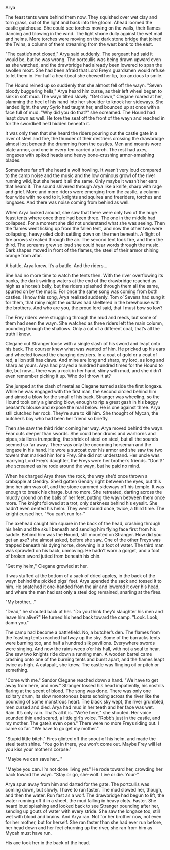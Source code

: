 
Arya


The feast tents were behind them now. They squished over wet clay and torn grass, out of the light and back into the gloom. Ahead loomed the castle gatehouse. She could see torches moving on the walls, their flames dancing and blowing in the wind. The light shone dully against the wet mail and helms. More torches were moving on the dark stone bridge that joined the Twins, a column of them streaming from the west bank to the east.

"The castle’s not closed," Arya said suddenly. The sergeant had said it would be, but he was wrong. The portcullis was being drawn upward even as she watched, and the drawbridge had already been lowered to span the swollen moat. She had been afraid that Lord Frey’s guardsmen would refuse to let them in. For half a heartbeat she chewed her lip, too anxious to smile.

The Hound reined up so suddenly that she almost fell off the wayn. "Seven bloody buggering hells," Arya heard him curse, as their left wheel began to sink in soft mud. The wayn tilted slowly. "Get down," Clegane roared at her, slamming the heel of his hand into her shoulder to knock her sideways. She landed light, the way Syrio had taught her, and bounced up at once with a face full of mud. "Why did you do that?" she screamed. The Hound had leapt down as well. He tore the seat off the front of the wayn and reached in for the swordbelt he’d hidden beneath it.

It was only then that she heard the riders pouring out the castle gate in a river of steel and fire, the thunder of their destriers crossing the drawbridge almost lost beneath the drumming from the castles. Men and mounts wore plate armor, and one in every ten carried a torch. The rest had axes, longaxes with spiked heads and heavy bone-crushing armor-smashing blades.

Somewhere far off she heard a wolf howling. It wasn’t very loud compared to the camp noise and the music and the low ominous growl of the river running wild, but she heard it all the same. Only maybe it wasn’t her ears that heard it. The sound shivered through Arya like a knife, sharp with rage and grief. More and more riders were emerging from the castle, a column four wide with no end to it, knights and squires and freeriders, torches and longaxes. And there was noise coming from behind as well.

When Arya looked around, she saw that there were only two of the huge feast tents where once there had been three. The one in the middle had collapsed. For a moment she did not understand what she was seeing. Then the flames went licking up from the fallen tent, and now the other two were collapsing, heavy oiled cloth settling down on the men beneath. A flight of fire arrows streaked through the air. The second tent took fire, and then the third. The screams grew so loud she could hear words through the music. Dark shapes moved in front of the flames, the steel of their armor shining orange from afar.

A battle, Arya knew. It’s a battle. And the riders...

She had no more time to watch the tents then. With the river overflowing its banks, the dark swirling waters at the end of the drawbridge reached as high as a horse’s belly, but the riders splashed through them all the same, spurred on by the music. For once the same song was coming from both castles. I know this song, Arya realized suddenly. Tom o’ Sevens had sung it for them, that rainy night the outlaws had sheltered in the brewhouse with the brothers. And who are you, the proud lord said, that I must bow so low?

The Frey riders were struggling through the mud and reeds, but some of them had seen the wayn. She watched as three riders left the main column, pounding through the shallows. Only a cat of a different coat, that’s all the truth I know.

Clegane cut Stranger loose with a single slash of his sword and leapt onto his back. The courser knew what was wanted of him. He pricked up his ears and wheeled toward the charging destriers. In a coat of gold or a coat of red, a lion still has claws. And mine are long and sharp, my lord, as long and sharp as yours. Arya had prayed a hundred hundred times for the Hound to die, but now... there was a rock in her hand, slimy with mud, and she didn’t even remember picking it up. Who do I throw it at?

She jumped at the clash of metal as Clegane turned aside the first longaxe. While he was engaged with the first man, the second circled behind him and aimed a blow for the small of his back. Stranger was wheeling, so the Hound took only a glancing blow, enough to rip a great gash in his baggy peasant’s blouse and expose the mail below. He is one against three. Arya still clutched her rock. They’re sure to kill him. She thought of Mycah, the butcher’s boy who had been her friend so briefly.

Then she saw the third rider coming her way. Arya moved behind the wayn. Fear cuts deeper than swords. She could hear drums and warhorns and pipes, stallions trumpeting, the shriek of steel on steel, but all the sounds seemed so far away. There was only the oncoming horseman and the longaxe in his hand. He wore a surcoat over his armor and she saw the two towers that marked him for a Frey. She did not understand. Her uncle was marrying Lord Frey’s daughter, the Freys were her brother’s friends. "Don’t!" she screamed as he rode around the wayn, but he paid no mind.

When he charged Arya threw the rock, the way she’d once thrown a crabapple at Gendry. She’d gotten Gendry right between the eyes, but this time her aim was off, and the stone caromed sideways off his temple. It was enough to break his charge, but no more. She retreated, darting across the muddy ground on the balls of her feet, putting the wayn between them once more. The knight followed at a trot, only darkness behind his eyeslit. She hadn’t even dented his helm. They went round once, twice, a third time. The knight cursed her. "You can’t run for-"

The axehead caught him square in the back of the head, crashing through his helm and the skull beneath and sending him flying face first from his saddle. Behind him was the Hound, still mounted on Stranger. How did you get an axe? she almost asked, before she saw. One of the other Freys was trapped beneath his dying horse, drowning in a foot of water. The third man was sprawled on his back, unmoving. He hadn’t worn a gorget, and a foot of broken sword jutted from beneath his chin.

"Get my helm," Clegane growled at her.

It was stuffed at the bottom of a sack of dried apples, in the back of the wayn behind the pickled pigs’ feet. Arya upended the sack and tossed it to him. He snatched it one-handed from the air and lowered it over his head, and where the man had sat only a steel dog remained, snarling at the fires.

"My brother..."

"Dead," he shouted back at her. "Do you think they’d slaughter his men and leave him alive?" He turned his head back toward the camp. "Look. Look, damn you."

The camp had become a battlefield. No, a butcher’s den. The flames from the feasting tents reached halfway up the sky. Some of the barracks tents were burning too, and half a hundred silk pavilions. Everywhere swords were singing. And now the rains weep o’er his hall, with not a soul to hear. She saw two knights ride down a running man. A wooden barrel came crashing onto one of the burning tents and burst apart, and the flames leapt twice as high. A catapult, she knew. The castle was flinging oil or pitch or something.

"Come with me." Sandor Clegane reached down a hand. "We have to get away from here, and now." Stranger tossed his head impatiently, his nostrils flaring at the scent of blood. The song was done. There was only one solitary drum, its slow monotonous beats echoing across the river like the pounding of some monstrous heart. The black sky wept, the river grumbled, men cursed and died. Arya had mud in her teeth and her face was wet. Rain. It’s only rain. That’s all it is. "We’re here," she shouted. Her voice sounded thin and scared, a little girl’s voice. "Robb’s just in the castle, and my mother. The gate’s even open." There were no more Freys riding out. I came so far. "We have to go get my mother."

"Stupid little bitch." Fires glinted off the snout of his helm, and made the steel teeth shine. "You go in there, you won’t come out. Maybe Frey will let you kiss your mother’s corpse."

"Maybe we can save her..."

"Maybe you can. I’m not done living yet." He rode toward her, crowding her back toward the wayn. "Stay or go, she-wolf. Live or die. Your-"

Arya spun away from him and darted for the gate. The portcullis was coming down, but slowly. I have to run faster. The mud slowed her, though, and then the water. Run fast as a wolf. The drawbridge had begun to lift, the water running off it in a sheet, the mud falling in heavy clots. Faster. She heard loud splashing and looked back to see Stranger pounding after her, sending up gouts of water with every stride. She saw the longaxe too, still wet with blood and brains. And Arya ran. Not for her brother now, not even for her mother, but for herself. She ran faster than she had ever run before, her head down and her feet churning up the river, she ran from him as Mycah must have run.

His axe took her in the back of the head.




